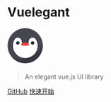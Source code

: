 # Vuelegant 

![logo](_media/logo.png)

> An elegant vue.js UI library

[GitHub](https://github.com/luvsunlight/vuelegant)
[快速开始](/README.md)